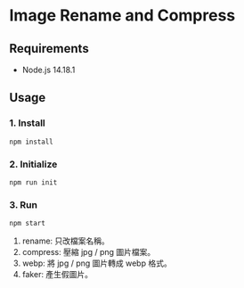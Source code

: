 # Image Rename and Compress

## Requirements

- Node.js 14.18.1

## Usage

### 1. Install

```shell=
npm install
```

### 2. Initialize

```shell=
npm run init
```

### 3. Run

```shell=
npm start
```

1. rename: 只改檔案名稱。
2. compress: 壓縮 jpg / png 圖片檔案。
3. webp: 將 jpg / png 圖片轉成 webp 格式。
4. faker: 產生假圖片。
